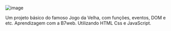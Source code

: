 ![image](https://github.com/user-attachments/assets/13c6647c-78cb-46de-8c02-585c207e9c30)


Um projeto básico do famoso Jogo da Velha, com funções, eventos, DOM e etc.
Aprendizagem com a B7web.
Utilizando HTML Css e JavaScript.
